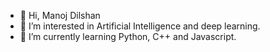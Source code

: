 - 👋 Hi, Manoj Dilshan
- 👀 I’m interested in Artificial Intelligence and deep learning.
- 🌱 I’m currently learning Python, C++ and Javascript.

<!---
manojdilshan/manojdilshan is a ✨ special ✨ repository because its `README.md` (this file) appears on your GitHub profile.
You can click the Preview link to take a look at your changes.
--->
